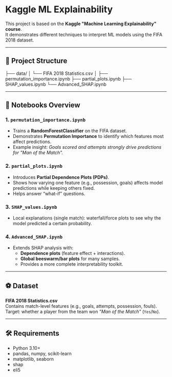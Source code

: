 # Kaggle ML Explainability

This project is based on the **Kaggle "Machine Learning Explainability" course**.  
It demonstrates different techniques to interpret ML models using the FIFA 2018 dataset.

---

## 📂 Project Structure

├── data/
│ └── FIFA 2018 Statistics.csv
│
├── permutation_importance.ipynb
├── partial_plots.ipynb
├── SHAP_values.ipynb
└── Advanced_SHAP.ipynb

---

## 📘 Notebooks Overview

### 1. `permutation_importance.ipynb`
- Trains a **RandomForestClassifier** on the FIFA dataset.  
- Demonstrates **Permutation Importance** to identify which features most affect predictions.  
- Example insight: *Goals scored and attempts strongly drive predictions for "Man of the Match".*

### 2. `partial_plots.ipynb`
- Introduces **Partial Dependence Plots (PDPs)**.  
- Shows how varying one feature (e.g., possession, goals) affects model predictions while keeping others fixed.  
- Helps answer “what-if” questions.

### 3. `SHAP_values.ipynb` 
- Local explanations (single match): waterfall/force plots to see why the model predicted a certain probability.  

### 4. `Advanced_SHAP.ipynb`
- Extends SHAP analysis with:  
  - **Dependence plots** (feature effect + interactions).  
  - **Global beeswarm/bar plots** for many samples.  
  - Provides a more complete interpretability toolkit.

---

## ⚽ Dataset
**FIFA 2018 Statistics.csv**  
Contains match-level features (e.g., goals, attempts, possession, fouls).  
Target: whether a player from the team won *"Man of the Match"* (`Yes`/`No`).

---

## 🛠️ Requirements
- Python 3.10+  
- pandas, numpy, scikit-learn  
- matplotlib, seaborn  
- shap  
- eli5  

